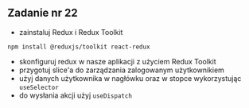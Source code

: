 <!-- _class: time30 -->

## Zadanie nr 22

- zainstaluj Redux i Redux Toolkit

```
npm install @reduxjs/toolkit react-redux
```

- skonfiguruj redux w nasze aplikacji z użyciem Redux Toolkit
- przygotuj slice'a do zarządzania zalogowanym użytkownikiem
- użyj danych użytkownika w nagłówku oraz w stopce wykorzystując `useSelector`
- do wysłania akcji użyj `useDispatch`
